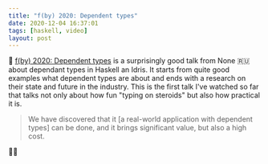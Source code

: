 ```yaml
---
title: "f(by) 2020: Dependent types"
date: 2020-12-04 16:37:01
tags: [haskell, video]
layout: post
---
```


🎥 [f(by) 2020: Dependent types](https://youtu.be/ohG-PRwOorA) is a surprisingly good talk from None 🇷🇺 about dependant types in Haskell an Idris. It starts from quite good examples what dependent types are about and ends with a research on their state and future in the industry. This is the first talk I've watched so far that talks not only about how fun "typing on steroids" but also how practical it is.

> We have discovered that it [a real-world application with dependent types] can be done, and it brings significant value, but also a high cost.

🤷‍♀️
